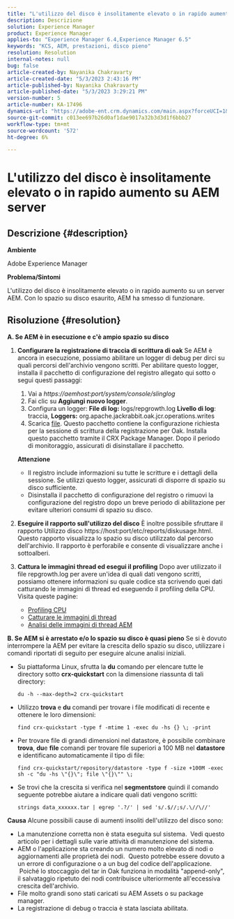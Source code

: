 ```yaml
---
title: "L'utilizzo del disco è insolitamente elevato o in rapido aumento su AEM server"
description: Descrizione
solution: Experience Manager
product: Experience Manager
applies-to: "Experience Manager 6.4,Experience Manager 6.5"
keywords: "KCS, AEM, prestazioni, disco pieno"
resolution: Resolution
internal-notes: null
bug: false
article-created-by: Nayanika Chakravarty
article-created-date: "5/3/2023 2:43:16 PM"
article-published-by: Nayanika Chakravarty
article-published-date: "5/3/2023 3:29:21 PM"
version-number: 5
article-number: KA-17496
dynamics-url: "https://adobe-ent.crm.dynamics.com/main.aspx?forceUCI=1&pagetype=entityrecord&etn=knowledgearticle&id=7bc541d5-c0e9-ed11-a7c6-6045bd006b25"
source-git-commit: c013ee697b26d0af1dae9017a32b3d3d1f6bbb27
workflow-type: tm+mt
source-wordcount: '572'
ht-degree: 6%

---
```


# L&#39;utilizzo del disco è insolitamente elevato o in rapido aumento su AEM server

## Descrizione {#description}


<b>Ambiente</b>

Adobe Experience Manager

<b>Problema/Sintomi</b>

L&#39;utilizzo del disco è insolitamente elevato o in rapido aumento su un server AEM. Con lo spazio su disco esaurito, AEM ha smesso di funzionare.




## Risoluzione {#resolution}

<b>A. Se AEM è in esecuzione e c&#39;è ampio spazio su disco</b>
1. <b>Configurare la registrazione di traccia di scrittura di oak</b>    Se AEM è ancora in esecuzione, possiamo abilitare un logger di debug per dirci su quali percorsi dell&#39;archivio vengono scritti. Per abilitare questo logger, installa il pacchetto di configurazione del registro allegato qui sotto o segui questi passaggi:

   1. Vai a *https://aemhost:port/system/console/slinglog*
   2. Fai clic su <b>Aggiungi nuovo logger</b>.
   3. Configura un logger: <b>File di log:</b> logs/repgrowth.log <b>Livello di log</b>: traccia, <b>Loggers:</b> org.apache.jackrabbit.oak.jcr.operations.writes
   4. Scarica [file](https://helpx.adobe.com/content/dam/help/en/experience-manager/kb/analyze-unusual-repository-growth/jcr:content/main-pars/download/log_repository_growth-1.zip).        Questo pacchetto contiene la configurazione richiesta per la sessione di scrittura della registrazione per Oak. Installa questo pacchetto tramite il CRX Package Manager. Dopo il periodo di monitoraggio, assicurati di disinstallare il pacchetto.

   <b>Attenzione</b>

   - Il registro include informazioni su tutte le scritture e i dettagli della sessione. Se utilizzi questo logger, assicurati di disporre di spazio su disco sufficiente.
   - Disinstalla il pacchetto di configurazione del registro o rimuovi la configurazione del registro dopo un breve periodo di abilitazione per evitare ulteriori consumi di spazio su disco.
2. <b>Eseguire il rapporto sull&#39;utilizzo del disco</b>    È inoltre possibile sfruttare il rapporto Utilizzo disco https://host:port/etc/reports/diskusage.html. Questo rapporto visualizza lo spazio su disco utilizzato dal percorso dell&#39;archivio. Il rapporto è perforabile e consente di visualizzare anche i sottoalberi.
3. <b>Cattura le immagini thread ed esegui il profiling</b>    Dopo aver utilizzato il file repgrowth.log per avere un&#39;idea di quali dati vengono scritti, possiamo ottenere informazioni su quale codice sta scrivendo quei dati catturando le immagini di thread ed eseguendo il profiling della CPU. Visita queste pagine:

   - [Profiling CPU](https://experienceleague.adobe.com/docs/experience-cloud-kcs/kbarticles/KA-17499.html?lang=it)
   - [Catturare le immagini di thread](https://experienceleague.adobe.com/docs/experience-cloud-kcs/kbarticles/KA-17452.html?lang=it)
   - [Analisi delle immagini di thread AEM](https://experienceleague.adobe.com/docs/experience-cloud-kcs/kbarticles/KA-16458.html?lang=it)

<b>B. Se AEM si è arrestato e/o lo spazio su disco è quasi pieno</b>
Se si è dovuto interrompere la AEM per evitare la crescita dello spazio su disco, utilizzare i comandi riportati di seguito per eseguire alcune analisi iniziali.

- Su piattaforma Linux, sfrutta la <b>du</b> comando per elencare tutte le directory sotto <b>crx-quickstart</b> con la dimensione riassunta di tali directory:<br>

   ```
   du -h --max-depth=2 crx-quickstart
   ```


- Utilizzo <b>trova</b> e <b>du</b> comandi per trovare i file modificati di recente e ottenere le loro dimensioni:<br>

   ```
   find crx-quickstart -type f -mtime 1 -exec du -hs {} \; -print
   ```


- Per trovare file di grandi dimensioni nel datastore, è possibile combinare <b>trova</b>, <b>du</b>e <b>file</b> comandi per trovare file superiori a 100 MB nel <b>datastore</b> e identificano automaticamente il tipo di file:<br>

   ```
   find crx-quickstart/repository/datastore -type f -size +100M -exec sh -c "du -hs \"{}\"; file \"{}\"" \;
   ```


- Se trovi che la crescita si verifica nel <b>segmentstore</b> quindi il comando seguente potrebbe aiutare a indicare quali dati vengono scritti:<br>

   ```
   strings data_xxxxxx.tar | egrep '.?/' | sed 's/.$//;s/.\//\//'
   ```

<b>Causa</b>
Alcune possibili cause di aumenti insoliti dell&#39;utilizzo del disco sono:

- La manutenzione corretta non è stata eseguita sul sistema.  Vedi questo articolo per i dettagli sulle varie attività di manutenzione del sistema.
- AEM o l&#39;applicazione sta creando un numero molto elevato di nodi o aggiornamenti alle proprietà dei nodi.  Questo potrebbe essere dovuto a un errore di configurazione o a un bug del codice dell&#39;applicazione.  Poiché lo stoccaggio del tar in Oak funziona in modalità &quot;append-only&quot;, il salvataggio ripetuto dei nodi contribuisce ulteriormente all&#39;eccessiva crescita dell&#39;archivio.
- File molto grandi sono stati caricati su AEM Assets o su package manager.
- La registrazione di debug o traccia è stata lasciata abilitata.

